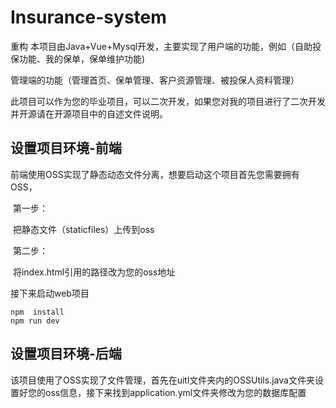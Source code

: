 # Insurance-system
重构
​	本项目由Java+Vue+Mysql开发，主要实现了用户端的功能，例如（自助投保功能、我的保单，保单维护功能)

管理端的功能（管理首页、保单管理、客户资源管理、被投保人资料管理）

​	此项目可以作为您的毕业项目，可以二次开发，如果您对我的项目进行了二次开发并开源请在开源项目中的自述文件说明。

## 设置项目环境-前端

​	前端使用OSS实现了静态动态文件分离，想要启动这个项目首先您需要拥有OSS，

​	第一步：

​		把静态文件（staticfiles）上传到oss

​	第二步：

​		将index.html引用的路径改为您的oss地址



接下来启动web项目

~~~vue
npm  install
npm run dev
~~~

## 设置项目环境-后端

​	该项目使用了OSS实现了文件管理，首先在uitl文件夹内的OSSUtils.java文件夹设置好您的oss信息，接下来找到application.yml文件夹修改为您的数据库配置